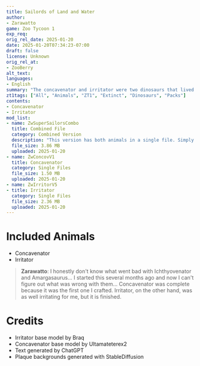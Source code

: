 ```yaml
---
title: Sailords of Land and Water
author: 
- Zarawatto
game: Zoo Tycoon 1
exp_req:
orig_rel_date: 2025-01-20
date: 2025-01-20T07:34:23-07:00
draft: false
license: Unknown
orig_rel_at: 
- ZooBerry
alt_text: 
languages:
- English
summary: "The concavenator and irritator were two dinosaurs that lived during the Early Cretaceous period. Concavenator was a theropod dinosaur that lived in what is now Spain, while Irritator was a spinosaurid dinosaur that lived in what is now Brazil. Both dinosaurs were carnivorous and had unique features that set them apart."
zt1tags: ["All", "Animals", "ZT1", "Extinct", "Dinosaurs", "Packs"]
contents:
- Concavenator
- Irritator
mod_list:
- name: ZwSuperSailorsCombo
  title: Combined File
  category: Combined Version
  description: "This version has both animals in a single file. Simply unzip and drop the ztd in the ZT1 folder and you're ready to go!"
  file_size: 3.86 MB
  uploaded: 2025-01-20
- name: ZwConcovV1
  title: Concavenator
  category: Single Files
  file_size: 1.50 MB
  uploaded: 2025-01-20
- name: ZwIrritorV5
- title: Irritator
  category: Single Files
  file_size: 2.36 MB
  uploaded: 2025-01-20
---
```


# Included Animals

- Concavenator
- Irritator

>  **Zarawatto**: I honestly don't know what went bad with Ichthyovenator and Amargasaurus... I started this several months ago and now I can't figure out what was wrong with them... Concavenator was complete because it was the first one I crafted. Irritator, on the other hand, was as well irritating for me, but it is finished.  

# Credits

- Irritator base model by Braq
- Concavenator base model by Ultamateterex2
- Text generated by ChatGPT
- Plaque backgrounds generated with StableDiffusion